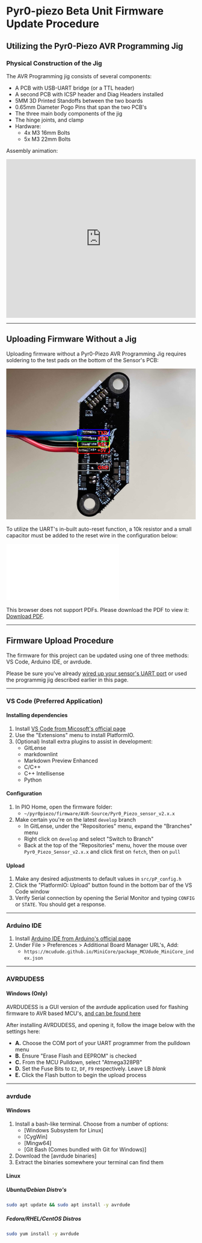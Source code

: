 # Pyr0-piezo Beta Unit Firmware Update Procedure

## Utilizing the Pyr0-Piezo AVR Programming Jig

### Physical Construction of the Jig

The AVR Programming jig consists of several components:

- A PCB with USB-UART bridge (or a TTL header)
- A second PCB with ICSP header and Diag Headers installed
- 5MM 3D Printed Standoffs between the two boards
- 0.65mm Diameter Pogo Pins that span the two PCB's
- The three main body components of the jig
- The hinge joints, and clamp
- Hardware:
  - 4x M3 16mm Bolts
  - 5x M3 22mm Bolts

Assembly animation:

<div style='position:relative; padding-bottom:calc(75.00% + 44px)'><iframe src='https://gfycat.com/ifr/AnimatedInsistentChimpanzee' frameborder='0' scrolling='no' width='100%' height='100%' style='position:absolute;top:0;left:0;' allowfullscreen></iframe></div>

---

## Uploading Firmware Without a Jig

Uploading firmware without a Pyr0-Piezo AVR Programming Jig requires soldering to the test pads on the bottom of the Sensor's PCB:

![](../../assets/images/board-images/easy-piezi/pp-v2.1.2-uart-wiring.png)

To utilize the UART's in-built auto-reset function, a 10k resistor and a small capacitor must be added to the reset wire in the configuration below:

<object data="../../../schematics/other/USB-UART-Wiring-Example.pdf" type="application/pdf" width="100%" height="450px">
    <embed src="../../../schematics/other/USB-UART-Wiring-Example.pdf">
        <p>This browser does not support PDFs. Please download the PDF to view it: <a href="../../../schematics/other/USB-UART-Wiring-Example.pdf">Download PDF</a>.</p>
    </embed>
</object>

---

## Firmware Upload Procedure

The firmware for this project can be updated using one of three methods: VS Code, Arduino IDE, or avrdude.

Please be sure you've already [wired up your sensor's UART port](../../schematics/other/uart-programmer-wiring.md) or used the programmig jig described earlier in this page.

---

### VS Code (Preferred Application)

#### Installing dependencies

1. Install [VS Code from Micosoft's official page](https://code.visualstudio.com/download)
2. Use the "Extensions" menu to install PlatformIO.
3. (Optional) Install extra plugins to assist in development:
    - GitLense
    - markdownlint
    - Markdown Preview Enhanced
    - C/C++
    - C++ Intellisense
    - Python

#### Configuration

1. In PIO Home, open the firmware folder:
    - `~/pyr0piezo/firmware/AVR-Source/Pyr0_Piezo_sensor_v2.x.x`
2. Make certain you're on the latest `develop` branch
    - In GitLense, under the "Repositories" menu, expand the "Branches" menu
    - Right click on `develop` and select "Switch to Branch"
    - Back at the top of the "Repositories" menu, hover the mouse over `Pyr0_Piezo_Sensor_v2.x.x` and click first on `fetch`, then on `pull`

#### Upload

1. Make any desired adjustments to default values in `src/pP_config.h`
2. Click the "PlatformIO: Upload" button found in the bottom bar of the VS Code window
3. Verify Serial connection by opening the Serial Monitor and typing `CONFIG` or `STATE`. You should get a response.

---

### Arduino IDE

1. Install [Arduino IDE from Arduino's official page](https://www.arduino.cc/en/main/software)
2. Under File > Preferences > Additional Board Manager URL's, Add:
    - `https://mcudude.github.io/MiniCore/package_MCUdude_MiniCore_index.json`

---

### AVRDUDESS

#### Windows (Only)

AVRDUDESS is a GUI version of the avrdude application used for flashing firmware to AVR based MCU's, [and can be found here](https://blog.zakkemble.net/avrdudess-a-gui-for-avrdude/)

After installing AVRDUDESS, and opening it, follow the image below with the settings here:

- **A.** Choose the COM port of your UART programmer from the pulldown menu
- **B.** Ensure "Erase Flash and EEPROM" is checked
- **C.** From the MCU Pulldown, select "Atmega328PB"
- **D.** Set the Fuse Bits to `E2`, `DF`, `F9` respectively. Leave LB *blank*
- **E.** Click the Flash button to begin the upload process

---

### avrdude

#### Windows

1. Install a bash-like terminal. Choose from a number of options:
    - [Windows Subsystem for Linux]
    - [CygWin]
    - [Mingw64]
    - [Git Bash (Comes bundled with Git for Windows)]
2. Download the [avrdude binaries]
3. Extract the binaries somewhere your terminal can find them

#### Linux

##### Ubuntu/Debian Distro's

```bash
sudo apt update && sudo apt install -y avrdude
```

##### Fedora/RHEL/CentOS Distros

```bash
sudo yum install -y avrdude
```
